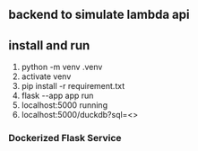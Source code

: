 ## backend to simulate lambda api

## install and run

1. python -m venv .venv
2. activate venv
3. pip install -r requirement.txt
4. flask --app app run
5. localhost:5000 running
6. localhost:5000/duckdb?sql=<>

### Dockerized Flask Service

